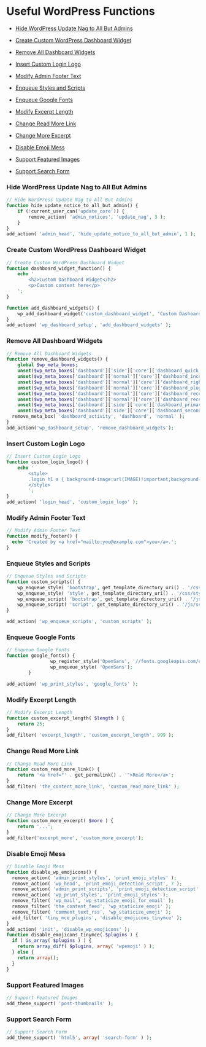 # Useful WordPress Functions

* [Hide WordPress Update Nag to All But Admins]()
* [Create Custom WordPress Dashboard Widget]()
* [Remove All Dashboard Widgets]()
* [Insert Custom Login Logo]()
* [Modify Admin Footer Text]()
* [Enqueue Styles and Scripts]()
* [Enqueue Google Fonts]()
* [Modify Excerpt Length]()
* [Change Read More Link]()
* [Change More Excerpt]()
* [Disable Emoji Mess]()

* [Support Featured Images]()
* [Support Search Form]()

### Hide WordPress Update Nag to All But Admins

```php
// Hide WordPress Update Nag to All But Admins
function hide_update_notice_to_all_but_admin() {
	if (!current_user_can('update_core')) {
		remove_action( 'admin_notices', 'update_nag', 3 );
	}
}
add_action( 'admin_head', 'hide_update_notice_to_all_but_admin', 1 );
```

### Create Custom WordPress Dashboard Widget

```php
// Create Custom WordPress Dashboard Widget
function dashboard_widget_function() {
	echo '
		<h2>Custom Dashboard Widget</h2>
		<p>Custom content here</p>
	';
} 

function add_dashboard_widgets() {
	wp_add_dashboard_widget('custom_dashboard_widget', 'Custom Dashoard Widget', 'dashboard_widget_function');
}
add_action( 'wp_dashboard_setup', 'add_dashboard_widgets' );
```
 
### Remove All Dashboard Widgets

```php
// Remove All Dashboard Widgets
function remove_dashboard_widgets() {
    global $wp_meta_boxes;
    unset($wp_meta_boxes['dashboard']['side']['core']['dashboard_quick_press']);
    unset($wp_meta_boxes['dashboard']['normal']['core']['dashboard_incoming_links']);
    unset($wp_meta_boxes['dashboard']['normal']['core']['dashboard_right_now']);
    unset($wp_meta_boxes['dashboard']['normal']['core']['dashboard_plugins']);
    unset($wp_meta_boxes['dashboard']['normal']['core']['dashboard_recent_drafts']);
    unset($wp_meta_boxes['dashboard']['normal']['core']['dashboard_recent_comments']);
    unset($wp_meta_boxes['dashboard']['side']['core']['dashboard_primary']);
    unset($wp_meta_boxes['dashboard']['side']['core']['dashboard_secondary']);
  remove_meta_box( 'dashboard_activity', 'dashboard', 'normal' );
}
add_action('wp_dashboard_setup', 'remove_dashboard_widgets');
```
### Insert Custom Login Logo

```php
// Insert Custom Login Logo
function custom_login_logo() {
    echo '
    	<style>
        .login h1 a { background-image:url(IMAGE)!important;background-size: 234px 67px;width:234px;height:67px;display:block; }
    	</style>
    	';
}
add_action( 'login_head', 'custom_login_logo' );
```

### Modify Admin Footer Text

```php
// Modify Admin Footer Text
function modify_footer() {
  echo 'Created by <a href="mailto:you@example.com">you</a>.';
}
```

### Enqueue Styles and Scripts

```php
// Enqueue Styles and Scripts
function custom_scripts() {
	wp_enqueue_style( 'bootstrap', get_template_directory_uri() . '/css/bootstrap.min.css', array(), '3.3.6' );
	wp_enqueue_style( 'style', get_template_directory_uri() . '/css/style.css' );
	wp_enqueue_script( 'bootstrap', get_template_directory_uri() . '/js/bootstrap.min.js', array('jquery'), '3.3.6', true );
	wp_enqueue_script( 'script', get_template_directory_uri() . '/js/script.js' );
}

add_action( 'wp_enqueue_scripts', 'custom_scripts' );
```

### Enqueue Google Fonts

```php
// Enqueue Google Fonts
function google_fonts() {
				wp_register_style('OpenSans', '//fonts.googleapis.com/css?family=Open+Sans:400,600,700,800');
				wp_enqueue_style( 'OpenSans');
		}

add_action( 'wp_print_styles', 'google_fonts' );
```

### Modify Excerpt Length

```php
// Modify Excerpt Length
function custom_excerpt_length( $length ) {
	return 25;
}
add_filter( 'excerpt_length', 'custom_excerpt_length', 999 );
```

### Change Read More Link

```php
// Change Read More Link
function custom_read_more_link() {
	return '<a href="' . get_permalink() . '">Read More</a>';
}
add_filter( 'the_content_more_link', 'custom_read_more_link' );
```

### Change More Excerpt

```php
// Change More Excerpt
function custom_more_excerpt( $more ) {
	return '...';
}
add_filter('excerpt_more', 'custom_more_excerpt');
```

### Disable Emoji Mess

```php
// Disable Emoji Mess
function disable_wp_emojicons() {
  remove_action( 'admin_print_styles', 'print_emoji_styles' );
  remove_action( 'wp_head', 'print_emoji_detection_script', 7 );
  remove_action( 'admin_print_scripts', 'print_emoji_detection_script' );
  remove_action( 'wp_print_styles', 'print_emoji_styles' );
  remove_filter( 'wp_mail', 'wp_staticize_emoji_for_email' );
  remove_filter( 'the_content_feed', 'wp_staticize_emoji' );
  remove_filter( 'comment_text_rss', 'wp_staticize_emoji' );
  add_filter( 'tiny_mce_plugins', 'disable_emojicons_tinymce' );
}
add_action( 'init', 'disable_wp_emojicons' );
function disable_emojicons_tinymce( $plugins ) {
  if ( is_array( $plugins ) ) {
    return array_diff( $plugins, array( 'wpemoji' ) );
  } else {
    return array();
  }
}
```

### Support Featured Images

```php
// Support Featured Images
add_theme_support( 'post-thumbnails' );
```

### Support Search Form

```php
// Support Search Form
add_theme_support( 'html5', array( 'search-form' ) );
```
